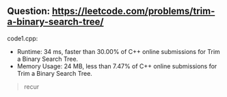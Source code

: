 ## Question: https://leetcode.com/problems/trim-a-binary-search-tree/

code1.cpp:
* Runtime: 34 ms, faster than 30.00% of C++ online submissions for Trim a Binary Search Tree.
* Memory Usage: 24 MB, less than 7.47% of C++ online submissions for Trim a Binary Search Tree.
> recur